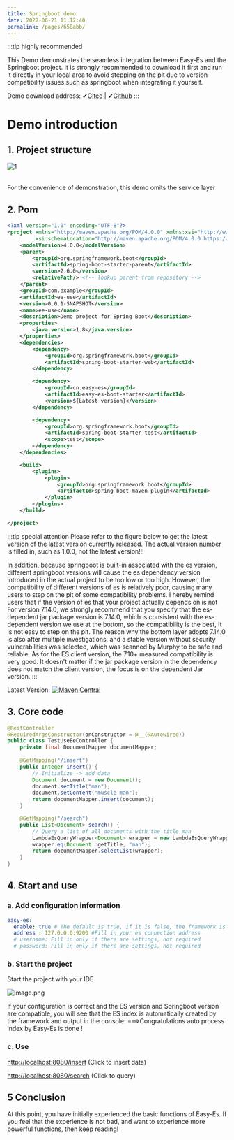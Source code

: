 ```yaml
---
title: Springboot demo
date: 2022-06-21 11:12:40
permalink: /pages/658abb/
---
```

:::tip highly recommended

This Demo demonstrates the seamless integration between Easy-Es and the Springboot project. It is strongly recommended to download it first and run it directly in your local area to avoid stepping on the pit due to version compatibility issues such as springboot when integrating it yourself.

Demo download address: ✔[Gitee](https://gitee.com/easy-es/easy-es-springboot-demo) | ✔[Github](https://github.com/xpc1024/easy-es-springboot-demo-en)
:::

# Demo introduction

## 1. Project structure

![1](https://iknow.hs.net/e562a309-8526-4964-9250-b87ad02545e0.png)

<br />
For the convenience of demonstration, this demo omits the service layer

## 2. Pom

````xml
<?xml version="1.0" encoding="UTF-8"?>
<project xmlns="http://maven.apache.org/POM/4.0.0" xmlns:xsi="http://www.w3.org/2001/XMLSchema-instance"
         xsi:schemaLocation="http://maven.apache.org/POM/4.0.0 https://maven.apache.org/xsd/maven-4.0.0.xsd">
    <modelVersion>4.0.0</modelVersion>
    <parent>
        <groupId>org.springframework.boot</groupId>
        <artifactId>spring-boot-starter-parent</artifactId>
        <version>2.6.0</version>
        <relativePath/> <!-- lookup parent from repository -->
    </parent>
    <groupId>com.example</groupId>
    <artifactId>ee-use</artifactId>
    <version>0.0.1-SNAPSHOT</version>
    <name>ee-use</name>
    <description>Demo project for Spring Boot</description>
    <properties>
        <java.version>1.8</java.version>
    </properties>
    <dependencies>
        <dependency>
            <groupId>org.springframework.boot</groupId>
            <artifactId>spring-boot-starter-web</artifactId>
        </dependency>

        <dependency>
            <groupId>cn.easy-es</groupId>
            <artifactId>easy-es-boot-starter</artifactId>
            <version>${Latest version}</version>
        </dependency>

        <dependency>
            <groupId>org.springframework.boot</groupId>
            <artifactId>spring-boot-starter-test</artifactId>
            <scope>test</scope>
        </dependency>
    </dependencies>

    <build>
        <plugins>
            <plugin>
                <groupId>org.springframework.boot</groupId>
                <artifactId>spring-boot-maven-plugin</artifactId>
            </plugin>
        </plugins>
    </build>

</project>

````

:::tip special attention
Please refer to the figure below to get the latest version of the latest version currently released. The actual version number is filled in, such as 1.0.0, not the latest version!!!

In addition, because springboot is built-in associated with the es version, different springboot versions will cause the es dependency version introduced in the actual project to be too low or too high.
However, the compatibility of different versions of es is relatively poor, causing many users to step on the pit of some compatibility problems. I hereby remind users that if the version of es that your project actually depends on is not
For version 7.14.0, we strongly recommend that you specify that the es-dependent jar package version is 7.14.0, which is consistent with the es-dependent version we use at the bottom, so the compatibility is the best,
It is not easy to step on the pit. The reason why the bottom layer adopts 7.14.0 is also after multiple investigations, and a stable version without security vulnerabilities was selected, which was scanned by Murphy to be safe and reliable.
As for the ES client version, the 7.10+ measured compatibility is very good. It doesn't matter if the jar package version in the dependency does not match the client version, the focus is on the dependent Jar version.
:::

Latest Version: [![Maven Central](https://img.shields.io/github/v/release/xpc1024/easy-es?include_prereleases&logo=xpc&style=plastic)](https://search.maven.org/search?q=g:io.github.xpc1024%20a:easy-*)

## 3. Core code

````java
@RestController
@RequiredArgsConstructor(onConstructor = @__(@Autowired))
public class TestUseEeController {
    private final DocumentMapper documentMapper;
    
    @GetMapping("/insert")
    public Integer insert() {
        // Initialize -> add data
        Document document = new Document();
        document.setTitle("man");
        document.setContent("muscle man");
        return documentMapper.insert(document);
    }

    @GetMapping("/search")
    public List<Document> search() {
        // Query a list of all documents with the title man
        LambdaEsQueryWrapper<Document> wrapper = new LambdaEsQueryWrapper<>();
        wrapper.eq(Document::getTitle, "man");
        return documentMapper.selectList(wrapper);
    }
}
````

## 4. Start and use

### a. Add configuration information
````yaml
easy-es:
  enable: true # The default is true, if it is false, the framework is considered not to be enabled
  address : 127.0.0.0:9200 #Fill in your es connection address
  # username: Fill in only if there are settings, not required
  # password: Fill in only if there are settings, not required
````
### b. Start the project
Start the project with your IDE
<br />

![image.png](https://iknow.hs.net/b6d12f86-58db-45ad-af05-29ab9b398614.png)

If your configuration is correct and the ES version and Springboot version are compatible, you will see that the ES index is automatically created by the framework and output in the console:
===>Congratulations auto process index by Easy-Es is done !

### c. Use

[http://localhost:8080/insert](http://localhost:8080/insert) (Click to insert data)

[http://localhost:8080/search](http://localhost:8080/search) (Click to query)

## 5 Conclusion

At this point, you have initially experienced the basic functions of Easy-Es. If you feel that the experience is not bad, and want to experience more powerful functions, then keep reading!